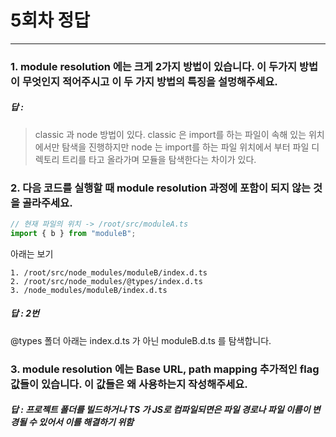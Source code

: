 # 5회차 정답

---

### 1. module resolution 에는 크게 2가지 방법이 있습니다. 이 두가지 방법이 무엇인지 적어주시고 이 두 가지 방법의 특징을 설멍해주세요.

##### 답 :

> classic 과 node 방법이 있다. classic 은 import를 하는 파일이 속해 있는 위치에서만 탐색을 진행하지만 node 는 import를 하는 파일 위치에서 부터 파일 디렉토리 트리를 타고 올라가며 모듈을 탐색한다는 차이가 있다.

### 2. 다음 코드를 실행할 때 module resolution 과정에 포함이 되지 않는 것을 골라주세요.

```typescript
// 현재 파일의 위치 -> /root/src/moduleA.ts
import { b } from "moduleB";
```

아래는 보기

```
1. /root/src/node_modules/moduleB/index.d.ts
2. /root/src/node_modules/@types/index.d.ts
3. /node_modules/moduleB/index.d.ts
```

##### 답 : 2번

@types 폴더 아래는 index.d.ts 가 아닌 moduleB.d.ts 를 탐색합니다.

### 3. module resolution 에는 Base URL, path mapping 추가적인 flag 값들이 있습니다. 이 값들은 왜 사용하는지 작성해주세요.

##### 답 : 프로젝트 폴더를 빌드하거나 TS 가 JS로 컴파일되면은 파일 경로나 파일 이름이 변경될 수 있어서 이를 해결하기 위함
